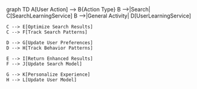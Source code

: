 graph TD
    A[User Action] --> B{Action Type}
    B -->|Search| C[SearchLearningService]
    B -->|General Activity| D[UserLearningService]
    
    C --> E[Optimize Search Results]
    C --> F[Track Search Patterns]
    
    D --> G[Update User Preferences]
    D --> H[Track Behavior Patterns]
    
    E --> I[Return Enhanced Results]
    F --> J[Update Search Model]
    
    G --> K[Personalize Experience]
    H --> L[Update User Model]
